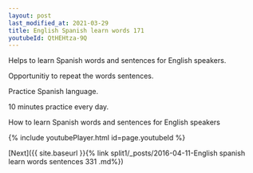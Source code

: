 ```yaml
---
layout: post
last_modified_at: 2021-03-29
title: English Spanish learn words 171 
youtubeId: QtHEHtza-9Q
---
```

 
 
Helps to learn Spanish words and sentences for English speakers.

Opportunitiy to repeat the words sentences. 

Practice Spanish language. 
 
10 minutes practice every day. 
 
How to learn Spanish words and sentences for English speakers 
 
{% include youtubePlayer.html id=page.youtubeId %}
 
 
[Next]({{ site.baseurl }}{% link  split1/_posts/2016-04-11-English spanish learn words sentences 331 .md%})
 
